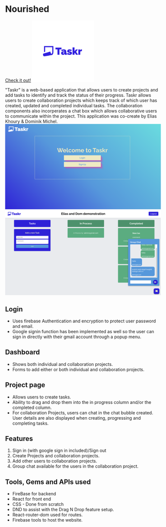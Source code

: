# Nourished
[Check it out!](https://trackr-2c1d9.firebaseapp.com/)
<img style="width: 200px; height: 200px; " alt="Font Example Screenshot" src="public/logo-with-title.png">

<p style="margin: 0 auto;">
</p>
"Taskr" is a web-based application that allows users to create projects and add tasks to identify and track the status of their progress. Taskr allows users to create collaboration projects which keeps track of which user has created, updated and completed individual tasks. The collaboration components also incorperates a chat box which allows collaborative users to communicate within the project.
This application was co-create by Elias Khoury & Dominik Michel.
<br/>
<p style="margin: 0 auto;">
<img style="width: 600px; " alt="Font Example Screenshot" src="public/login-shot.png">

<img style="width: 600px; " alt="Font Example Screenshot" src="public/project-page.png">
</p>

## Login

-   Uses firebase Authentication and encryption to protect user password and email.
-   Google signin function has been implemented as well so the user can sign in directly with their gmail account through a popup menu.
    <br/>

## Dashboard

-   Shows both individual and collaboration projects.
-   Forms to add either or both individual and collaboration projects.
    <br/>

## Project page

-   Allows users to create tasks.
-   Ability to drag and drop them into the in progress column and/or the completed column.
-   For collaboration Projects, users can chat in the chat bubble created. User details are also displayed when creating, progressing and completing tasks.
    <br/>

## Features

1. Sign in (with google sign in included)/Sign out
2. Create Projects and collaboration projects.
3. Add other users to collaboration projects.
4. Group chat available for the users in the collaboration project.

## Tools, Gems and APIs used

-   FireBase for backend
-   React for front end
-   CSS - Done from scratch
-   DND to assist with the Drag N Drop feature setup.
-   React-router-dom used for routes.
-   Firebase tools to host the website.
